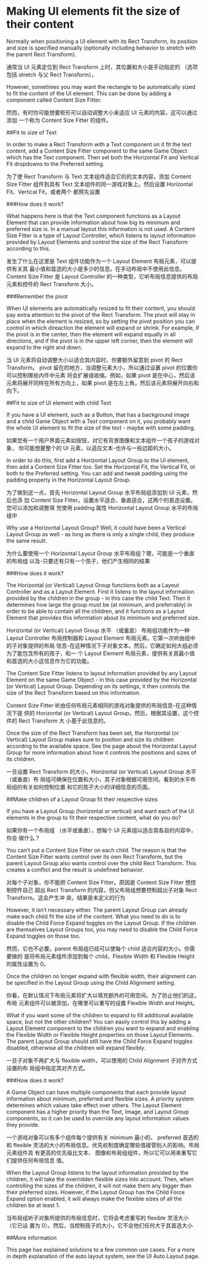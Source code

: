 # Making UI elements fit the size of their content

Normally when positioning a UI element with its Rect Transform, its position and size is specified manually (optionally including behavior to stretch with the parent Rect Transform).

通常当 UI 元素定位到 Rect Transform 上时，其位置和大小是手动指定的 （选项包括 stretch 与父 Rect Transform）。

However, sometimes you may want the rectangle to be automatically sized to fit the content of the UI element. This can be done by adding a component called Content Size Fitter.

然而，有时你可能想要矩形可以自动调整大小来适应 UI 元素的内容。这可以通过添加 一个称为 Content Size Fitter 的组件。

##Fit to size of Text

In order to make a Rect Transform with a Text component on it fit the text content, add a Content Size Fitter component to the same Game Object which has the Text component. Then set both the Horizontal Fit and Vertical Fit dropdowns to the Preferred setting.

为了使 Rect Transform 与 Text 文本组件适合它的的文本内容，添加 Content Size Fitter 组件到具有 Text 文本组件的同一游戏对象上。然后设置 Horizontal Fit、Vertical Fit，或者两个 都预先设置

###How does it work?

What happens here is that the Text component functions as a Layout Element that can provide information about how big its minimum and preferred size is. In a manual layout this information is not used. A Content Size Fitter is a type of Layout Controller, which listens to layout information provided by Layout Elements and control the size of the Rect Transform according to this.

发生了什么在这里是 Text 组件功能作为一个 Layout Element 布局元素，可以提供有关其 最小值和首选的大小是多少的信息。在手动布局中不使用此信息。Content Size Fitter 是 Layout Controller 的一种类型，它听布局信息提供的布局元素和控件的 Rect Transform 大小。 

###Remember the pivot

When UI elements are automatically resized to fit their content, you should pay extra attention to the pivot of the Rect Transform. The pivot will stay in place when the element is resized, so by setting the pivot position you can control in which direaction the element will expand or shrink. For example, if the pivot is in the center, then the element will expand equally in all directions, and if the pivot is in the upper left corner, then the element will expand to the right and down.

当 UI 元素将自动调整大小以适合其内容时，你要额外留意到 pivot 的 Rect Transform。 pivot 留在的地方，当调整元素大小，所以通过设置 pivot 的位置你可以控制哪些内件中元素 将会扩展或收缩。例如，如果 pivot 是在中心，然后该元素将展开同样在所有方向上，如果 pivot 是在左上角，然后该元素将展开向右和向下。

##Fit to size of UI element with child Text

If you have a UI element, such as a Button, that has a background image and a child Game Object with a Text component on it, you probably want the whole UI element to fit the size of the text - maybe with some padding.

如果您有一个用户界面元素如按钮，对它有背景图像和文本组件一个孩子的游戏对象， 你可能想要整个的 UI 元素，以适应文本-也许与一些边距的大小。 

In order to do this, first add a Horizontal Layout Group to the UI element, then add a Content Size Fitter too. Set the Horizontal Fit, the Vertical Fit, ot both to the Preferred setting. You can add and tweak padding using the padding property in the Horizontal Layout Group.

为了做到这一点，首先 Horizontal Layout Group 水平布局组添加到 UI 元素，然后也添 加 Content Size Fitter。设置水平适合、垂直适合，这两个的首选设置。您可以添加和调整填 充使用 padding 属性 Horizontal Layout Group 水平的布局组中

Why use a Horizontal Layout Group? Well, it could have been a Vertical Layout Group as well - as long as there is only a single child, they produce the same result.

为什么要使用一个 Horizontal Layout Group 水平布局组？嗯，可能是一个垂直的布局组 以及-只要还有只有一个孩子，他们产生相同的结果

###How does it work?

The Horizontal (or Vertical) Layout Group functions both as a Layout Controller and as a Layout Element. First it listens to the layout information provided by the children in the group - in this case the child Text. Then it determines how large the group must be (at minimum, and preferrably) in order to be able to contain all the children, and it functions as a Layout Element that provides this information about its minimum and preferred size.

Horizontal (or Vertical) Layout Group 水平 （或垂直） 布局组功能作为一种 Layout Controller 布局控制器和 Layout Element 布局元素。它第一次听由组中的子对象提供的布局 信息-在这种情况下子对象文本。然后，它确定如何大组必须为了能包含所有的孩子，和一 个 Layout Element 布局元素，提供有关其最小值和首选的大小这信息作为它的功能。

The Content Size Fitter listens to layout information provided by any Layout Element on the same Game Object - in this case provided by the Horizontal (or Vertical) Layout Group. Depending on its settings, it then controls the size of the Rect Transform based on this information.

Content Size Fitter 听由任何布局元素相同的游戏对象提供的布局信息-在这种情况下提 供的 Horizontal (or Vertical) Layout Group。然后，根据其设置，这个控件的 Rect Transform 大 小基于此信息的。

Once the size of the Rect Transform has been set, the Horizontal (or Vertical) Layout Group makes sure to position and size its children according to the available space. See the page about the Horizontal Layout Group for more information about how it controls the positions and sizes of its children.

一旦设置 Rect Transform 的大小，Horizontal (or Vertical) Layout Group 水平（或垂直）布
局组可确保在位置和大小，其子对象根据可用空间。看到的水平布局组的有关如何控制位置 和它的孩子大小的详细信息的页面。 

##Make children of a Layout Group fit their respective sizes

If you have a Layout Group (horizontal or vertical) and want each of the UI elements in the group to fit their respective content, what do you do?

如果你有一个布局组 （水平或垂直），想每个 UI 元素组以适合其各自的内容中，你会 做什么？

You can’t put a Content Size Fitter on each child. The reason is that the Content Size Fitter wants control over its own Rect Transform, but the parent Layout Group also wants control over the child Rect Transform. This creates a conflict and the result is undefined behavior.

对每个子对象，你不能把 Content Size Fitter。原因是 Content Size Fitter 想控制控件自己 超出 Rect Transform 的内容，但父布局组想要控制超出子对象 Rect Transform。这会产生冲 突，结果是未定义的行为

However, it isn’t necessary either. The parent Layout Group can already make each child fit the size of the content. What you need to do is to disable the Child Force Expand toggles on the Layout Group. If the children are themselves Layout Groups too, you may need to disable the Child Force Expand toggles on those too.

然而，它也不必要。parent 布局组已经可以使每个 child 适合内容的大小。你需要做的 是将布局元素组件添加到每个 child，Flexible Width 和 Flexible Height 的属性设置为 0。 

Once the children no longer expand with flexible width, their alignment can be specified in the Layout Group using the Child Alignment setting.

你看，在默认情况下布局元素将扩大以填充额外的可用空间。为了防止他们的这，布局 元素组件可以被添加，在哪里可以重写的设置 Flexible Width and Height。 

What if you want some of the children to expand to fill additional available space, but not the other children? You can easily control this by adding a Layout Element component to the children you want to expand and enabling the Flexible Width or Flexible Height properties on those Layout Elements. The parent Layout Group should still have the Child Force Expand toggles disabled, otherwise all the children will expand flexibly.

一旦子对象不再扩大与 flexible width，可以使用的 Child Alignment 子对齐方式设置的布 局组中指定其对齐方式。

###How does it work?

A Game Object can have multiple components that each provide layout information about minimum, preferred and flexible sizes. A priority system determines which values take effect over others. The Layout Element component has a higher priority than the Text, Image, and Layout Group components, so it can be used to override any layout information values they provide.

一个游戏对象可以有多个组件每个提供有关 minimum 最小的、 preferred 首选的和 flexible 灵活的大小的布局信息。优先权制度确定哪些值接管别人的影响。布局元素组件具 有更高的优先级比文本、 图像和布局组组件，所以它可以用来重写它们提供任何布局信息 值。 

When the Layout Group listens to the layout information provided by the children, it will take the overridden flexible sizes into account. Then, when controlling the sizes of the children, it will not make them any bigger than their preferred sizes. However, if the Layout Group has the Child Force Expand option enabled, it will always make the flexible sizes of all the children be at least 1.

当布局组听子对象所提供的布局信息时，它将会考虑重写的 flexible 灵活大小 （它已设 置为 0）。然后，当控制孩子的大小，它不会他们任何大于其首选大小

##More information

This page has explained solutions to a few common use cases. For a more in depth explanation of the auto layout system, see the UI Auto Layout page.